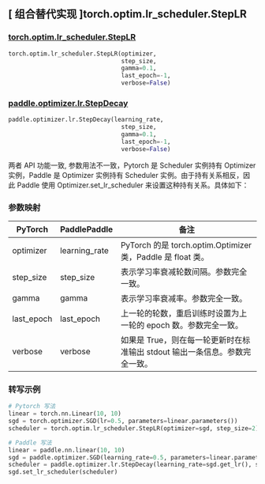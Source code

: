 ## [ 组合替代实现 ]torch.optim.lr_scheduler.StepLR

### [torch.optim.lr_scheduler.StepLR](https://pytorch.org/docs/stable/generated/torch.optim.lr_scheduler.StepLR.html)

```python
torch.optim.lr_scheduler.StepLR(optimizer,
                                step_size,
                                gamma=0.1,
                                last_epoch=-1,
                                verbose=False)
```

### [paddle.optimizer.lr.StepDecay](https://www.paddlepaddle.org.cn/documentation/docs/zh/api/paddle/optimizer/lr/StepDecay_cn.html)

```python
paddle.optimizer.lr.StepDecay(learning_rate,
                                step_size,
                                gamma=0.1,
                                last_epoch=-1,
                                verbose=False)
```

两者 API 功能一致, 参数用法不一致，Pytorch 是 Scheduler 实例持有 Optimizer 实例，Paddle 是 Optimizer 实例持有 Scheduler 实例。由于持有关系相反，因此 Paddle 使用 Optimizer.set_lr_scheduler 来设置这种持有关系。具体如下：

### 参数映射

| PyTorch | PaddlePaddle | 备注                                                                                       |
| ------- | ------------ | ------------------------------------------------------------------------------------------ |
| optimizer     | learning_rate       | PyTorch 的是 torch.optim.Optimizer 类，Paddle 是 float 类。 |
| step_size     | step_size       | 表示学习率衰减轮数间隔。参数完全一致。         |
| gamma     | gamma       | 表示学习率衰减率。参数完全一致。             |
| last_epoch     | last_epoch       | 上一轮的轮数，重启训练时设置为上一轮的 epoch 数。参数完全一致。       |
| verbose     | verbose       | 如果是 True，则在每一轮更新时在标准输出 stdout 输出一条信息。参数完全一致。  |

### 转写示例
```python
# Pytorch 写法
linear = torch.nn.Linear(10, 10)
sgd = torch.optimizer.SGD(lr=0.5, parameters=linear.parameters())
scheduler = torch.optim.lr_scheduler.StepLR(optimizer=sgd, step_size=2)

# Paddle 写法
linear = paddle.nn.linear(10, 10)
sgd = paddle.optimizer.SGD(learning_rate=0.5, parameters=linear.parameters())
scheduler = paddle.optimizer.lr.StepDecay(learning_rate=sgd.get_lr(), step_size=2)
sgd.set_lr_scheduler(scheduler)
```
